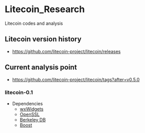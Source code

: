 #   Litecoin_Research
Litecoin codes and analysis

##  Litecoin version history
*   https://github.com/litecoin-project/litecoin/releases

##  Current analysis point
*   https://github.com/litecoin-project/litecoin/tags?after=v0.5.0

### litecoin-0.1
*   Dependencies
    * [wxWidgets](http://www.wxwidgets.org/downloads/)
    * [OpenSSL](http://www.openssl.org/source/)
    * [Berkeley DB](http://www.oracle.com/technology/software/products/berkeley-db/index.html)
    * [Boost](http://www.boost.org/users/download/)
    
